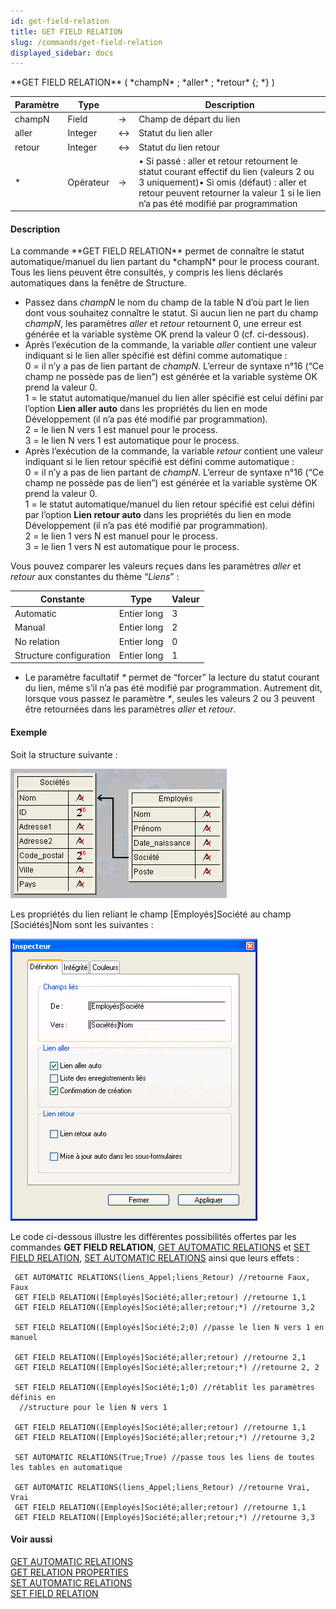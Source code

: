 ```yaml
---
id: get-field-relation
title: GET FIELD RELATION
slug: /commands/get-field-relation
displayed_sidebar: docs
---
```


<!--REF #_command_.GET FIELD RELATION.Syntax-->**GET FIELD RELATION** ( *champN* ; *aller* ; *retour* {; *} )<!-- END REF-->
<!--REF #_command_.GET FIELD RELATION.Params-->
| Paramètre | Type |  | Description |
| --- | --- | --- | --- |
| champN | Field | &srarr; | Champ de départ du lien |
| aller | Integer | &harr; | Statut du lien aller |
| retour | Integer | &harr; | Statut du lien retour |
| * | Opérateur | &srarr; | • Si passé : aller et retour retournent le statut courant effectif du lien (valeurs 2 ou 3 uniquement)• Si omis (défaut) : aller et retour peuvent retourner la valeur 1 si le lien n’a pas été modifié par programmation |

<!-- END REF-->

#### Description 

<!--REF #_command_.GET FIELD RELATION.Summary-->La commande **GET FIELD RELATION** permet de connaître le statut automatique/manuel du lien partant du *champN* pour le process courant.<!-- END REF--> Tous les liens peuvent être consultés, y compris les liens déclarés automatiques dans la fenêtre de Structure.

* Passez dans *champN* le nom du champ de la table N d’où part le lien dont vous souhaitez connaître le statut. Si aucun lien ne part du champ *champN*, les paramètres *aller* et *retour* retournent 0, une erreur est générée et la variable système OK prend la valeur 0 (cf. ci-dessous).
* Après l’exécution de la commande, la variable *aller* contient une valeur indiquant si le lien aller spécifié est défini comme automatique :  
0 = il n’y a pas de lien partant de *champN*. L’erreur de syntaxe n°16 (“Ce champ ne possède pas de lien”) est générée et la variable système OK prend la valeur 0\.  
1 = le statut automatique/manuel du lien aller spécifié est celui défini par l’option **Lien aller auto** dans les propriétés du lien en mode Développement (il n’a pas été modifié par programmation).  
2 = le lien N vers 1 est manuel pour le process.  
3 = le lien N vers 1 est automatique pour le process.
* Après l’exécution de la commande, la variable *retour* contient une valeur indiquant si le lien retour spécifié est défini comme automatique :  
0 = il n’y a pas de lien partant de *champN*. L’erreur de syntaxe n°16 (“Ce champ ne possède pas de lien”) est générée et la variable système OK prend la valeur 0\.  
1 = le statut automatique/manuel du lien retour spécifié est celui défini par l’option **Lien retour auto** dans les propriétés du lien en mode Développement (il n’a pas été modifié par programmation).  
2 = le lien 1 vers N est manuel pour le process.  
3 = le lien 1 vers N est automatique pour le process.

Vous pouvez comparer les valeurs reçues dans les paramètres *aller* et *retour* aux constantes du thème “*Liens*” :

| Constante               | Type        | Valeur |
| ----------------------- | ----------- | ------ |
| Automatic               | Entier long | 3      |
| Manual                  | Entier long | 2      |
| No relation             | Entier long | 0      |
| Structure configuration | Entier long | 1      |

* Le paramètre facultatif *\** permet de “forcer” la lecture du statut courant du lien, même s’il n’a pas été modifié par programmation. Autrement dit, lorsque vous passez le paramètre *\**, seules les valeurs 2 ou 3 peuvent être retournées dans les paramètres *aller* et *retour*.

#### Exemple 

Soit la structure suivante :

![](../assets/en/commands/pict31607.fr.png)

Les propriétés du lien reliant le champ \[Employés\]Société au champ \[Sociétés\]Nom sont les suivantes :

![](../assets/en/commands/pict31608.fr.png)

Le code ci-dessous illustre les différentes possibilités offertes par les commandes **GET FIELD RELATION**, [GET AUTOMATIC RELATIONS](get-automatic-relations.md) et [SET FIELD RELATION](set-field-relation.md), [SET AUTOMATIC RELATIONS](set-automatic-relations.md) ainsi que leurs effets :

```4d
 GET AUTOMATIC RELATIONS(liens_Appel;liens_Retour) //retourne Faux, Faux
 GET FIELD RELATION([Employés]Société;aller;retour) //retourne 1,1
 GET FIELD RELATION([Employés]Société;aller;retour;*) //retourne 3,2
 
 SET FIELD RELATION([Employés]Société;2;0) //passe le lien N vers 1 en manuel
 
 GET FIELD RELATION([Employés]Société;aller;retour) //retourne 2,1
 GET FIELD RELATION([Employés]Société;aller;retour;*) //retourne 2, 2
 
 SET FIELD RELATION([Employés]Société;1;0) //rétablit les paramètres définis en
  //structure pour le lien N vers 1
 
 GET FIELD RELATION([Employés]Société;aller;retour) //retourne 1,1
 GET FIELD RELATION([Employés]Société;aller;retour;*) //retourne 3,2
 
 SET AUTOMATIC RELATIONS(True;True) //passe tous les liens de toutes les tables en automatique
 
 GET AUTOMATIC RELATIONS(liens_Appel;liens_Retour) //retourne Vrai, Vrai
 GET FIELD RELATION([Employés]Société;aller;retour) //retourne 1,1
 GET FIELD RELATION([Employés]Société;aller;retour;*) //retourne 3,3
```

#### Voir aussi 

[GET AUTOMATIC RELATIONS](get-automatic-relations.md)  
[GET RELATION PROPERTIES](get-relation-properties.md)  
[SET AUTOMATIC RELATIONS](set-automatic-relations.md)  
[SET FIELD RELATION](set-field-relation.md)  